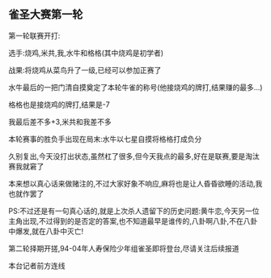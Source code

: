 ## 雀圣大赛第一轮 ##

第一轮联赛开打:

 

选手:烧鸡,米共,我,水牛和格格(其中烧鸡是初学者)

 

 

 

战果:将烧鸡从菜鸟升了一级,已经可以参加正赛了

 

水牛最后的一把门清自摸奠定了本轮牛雀的称号(他接烧鸡的牌打,结果赚的最多...)

 

格格也是接烧鸡的牌打,结果是-7

 

我最后差不多+3,米共和我差不多

 

本轮赛事的胜负手出现在局末:水牛以七星自摸将格格打成负分
 

久别复出,今天没打出状态,虽然杠了很多,但今天我点的最多,好在是联赛,要是淘汰赛我就窘了

 

本来想以真心话来做赌注的,不过大家好象不响应,麻将也是让人昏昏欲睡的活动,我也就作罢了

 

PS:不过还是有一句真心话的,就是上次杀人遗留下的历史问题:黄牛恋,今天另一位主角出现,不过得到的是否定的答案,也不知道最早是谁传的,八卦啊八卦,不在八卦中爆发,就在八卦中灭亡!

 

 

第二轮择期开搓,94-04年人寿保险少年组雀圣即将登台,尽请关注后续报道

 

本台记者前方连线 